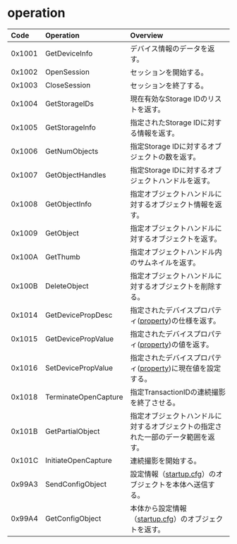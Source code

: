 # operation

| Code | Operation | Overview |
|:---|:---|:---|
| 0x1001 | GetDeviceInfo          | デバイス情報のデータを返す。 |
| 0x1002 | OpenSession          | セッションを開始する。 |
| 0x1003 | CloseSession          | セッションを終了する。 |
| 0x1004 | GetStorageIDs          | 現在有効なStorage IDのリストを返す。 |
| 0x1005 | GetStorageInfo          | 指定されたStorage IDに対する情報を返す。 |
| 0x1006 | GetNumObjects          | 指定Storage IDに対するオブジェクトの数を返す。 |
| 0x1007 | GetObjectHandles          | 指定Storage IDに対するオブジェクトハンドルを返す。 |
| 0x1008 | GetObjectInfo          | 指定オブジェクトハンドルに対するオブジェクト情報を返す。 |
| 0x1009 | GetObject          | 指定オブジェクトハンドルに対するオブジェクトを返す。 |
| 0x100A | GetThumb          | 指定オブジェクトハンドル内のサムネイルを返す。 |
| 0x100B | DeleteObject          | 指定オブジェクトハンドルに対するオブジェクトを削除する。 |
| 0x1014 | GetDevicePropDesc          | 指定されたデバイスプロパティ([property](../property/Overview.md))の仕様を返す。 |
| 0x1015 | GetDevicePropValue          | 指定されたデバイスプロパティ([property](../property/Overview.md))の値を返す。 |
| 0x1016 | SetDevicePropValue          | 指定されたデバイスプロパティ([property](../property/Overview.md))に現在値を設定する。 |
| 0x1018 | TerminateOpenCapture          | 指定TransactionIDの連続撮影を終了させる。 |
| 0x101B | GetPartialObject          | 指定オブジェクトハンドルに対するオブジェクトの指定された一部のデータ範囲を返す。 |
| 0x101C | InitiateOpenCapture          | 連続撮影を開始する。 |
| 0x99A3 | SendConfigObject          | 設定情報（[startup.cfg](../operation/ConfigFile.md)）のオブジェクトを本体へ送信する。 |
| 0x99A4 | GetConfigObject          | 本体から設定情報（[startup.cfg](../operation/ConfigFile.md)）のオブジェクトを返す。 |
